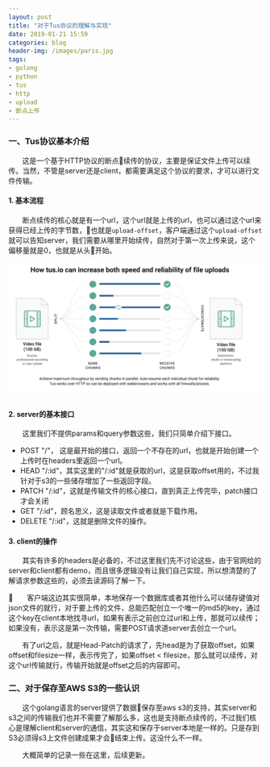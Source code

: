 ```yaml
---
layout: post
title: "对于Tus协议的理解与实现"
date: 2019-01-21 15:59
categories: blog
header-img: /images/paris.jpg
tags:
- golong
- python
- tus
- http
- upload
- 断点上传
---
```



### 一、Tus协议基本介绍
&#160; &#160; &#160; &#160;这是一个基于HTTP协议的断点续传的协议，主要是保证文件上传可以续传。当然，不管是server还是client，都需要满足这个协议的要求，才可以进行文件传输。

#### 1. 基本流程
&#160; &#160; &#160; &#160;断点续传的核心就是有一个url，这个url就是上传的url，也可以通过这个url来获得已经上传的字节数，也就是```upload-offset```，客户端通过这个```upload-offset```就可以告知server，我们需要从哪里开始续传，自然对于第一次上传来说，这个偏移量就是0，也就是从头开始。

![avatar](/images/blogs/tus.png)

#### 2. server的基本接口
&#160; &#160; &#160; &#160;这里我们不提供params和query参数这些，我们只简单介绍下接口。
* POST "/"， 这是最开始的接口，返回一个不存在的url，也就是开始创建一个上传时在headers里返回一个url。
* HEAD "/:id"，其实这里的"/:id"就是获取的url，这是获取offset用的，不过我针对于s3的一些储存增加了一些返回字段。
* PATCH "/:id"，这就是传输文件的核心接口，直到真正上传完毕，patch接口才会关闭
* GET "/:id"，顾名思义，这是读取文件或者就是下载作用。
* DELETE "/:id"，这就是删除文件的操作。

#### 3. client的操作
&#160; &#160; &#160; &#160;其实有许多的headers是必备的，不过这里我们先不讨论这些，由于官网给的server和client都有demo，而且很多逻辑没有让我们自己实现，所以想清楚的了解请求参数这些的，必须去读源码了解一下。

&#160; &#160; &#160; &#160;客户端这边其实很简单，本地保存一个数据库或者其他什么可以储存键值对json文件的就行，对于要上传的文件，总能匹配创立一个唯一的md5的key，通过这个key在client本地找寻url，如果有表示之前创立过url和上传，那就可以续传；如果没有，表示这是第一次传输，需要POST请求道server去创立一个url。

&#160; &#160; &#160; &#160;有了url之后，就是Head-Patch的请求了，先head是为了获取offset，如果offset和filesize一样，表示传完了，如果offset < filesize，那么就可以续传，对这个url传输就行，传输开始就是offset之后的内容即可。

### 二、对于保存至AWS S3的一些认识
&#160; &#160; &#160; &#160;这个golang语言的server提供了数据保存至aws s3的支持，其实server和s3之间的传输我们也并不需要了解那么多，这也是支持断点续传的，不过我们核心是理解client和server的通信，其实这和保存于server本地是一样的。只是存到S3必须得s3上文件创建成果才会结束上传。这没什么不一样。

&#160; &#160; &#160; &#160;大概简单的记录一些在这里，后续更新。
